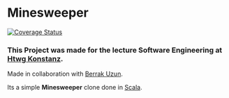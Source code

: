# Minesweeper

[![Coverage Status](https://coveralls.io/repos/github/JonasSeifried/Minesweeper/badge.svg?branch=main)](https://coveralls.io/github/JonasSeifried/Minesweeper?branch=main)

### This Project was made for the lecture Software Engineering at [Htwg Konstanz](https://www.htwg-konstanz.de/).
Made in collaboration with [Berrak Uzun](https://github.com/berrakuzun).

Its a simple **Minesweeper** clone done in [Scala](https://scala-lang.org/).

